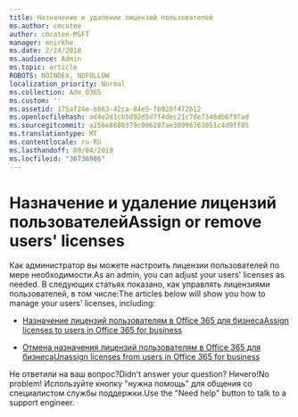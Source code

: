 ```yaml
---
title: Назначение и удаление лицензий пользователей
ms.author: cmcatee
author: cmcatee-MSFT
manager: mnirkhe
ms.date: 2/24/2018
ms.audience: Admin
ms.topic: article
ROBOTS: NOINDEX, NOFOLLOW
localization_priority: Normal
ms.collection: Adm_O365
ms.custom: ''
ms.assetid: 175af24e-b863-42ca-84e5-fb920f472b12
ms.openlocfilehash: ad4e2d1cb5d92d5d7f4dec21c7de7348db6f97ad
ms.sourcegitcommit: a256e8680379c006287ae30996763051c4d9ff85
ms.translationtype: MT
ms.contentlocale: ru-RU
ms.lasthandoff: 09/04/2019
ms.locfileid: "36736986"
---
```

# <a name="assign-or-remove-users-licenses"></a><span data-ttu-id="e8947-102">Назначение и удаление лицензий пользователей</span><span class="sxs-lookup"><span data-stu-id="e8947-102">Assign or remove users' licenses</span></span>

<span data-ttu-id="e8947-103">Как администратор вы можете настроить лицензии пользователей по мере необходимости.</span><span class="sxs-lookup"><span data-stu-id="e8947-103">As an admin, you can adjust your users' licenses as needed.</span></span> <span data-ttu-id="e8947-104">В следующих статьях показано, как управлять лицензиями пользователей, в том числе:</span><span class="sxs-lookup"><span data-stu-id="e8947-104">The articles below will show you how to manage your users' licenses, including:</span></span>
  
- [<span data-ttu-id="e8947-105">Назначение лицензий пользователям в Office 365 для бизнеса</span><span class="sxs-lookup"><span data-stu-id="e8947-105">Assign licenses to users in Office 365 for business</span></span>](https://docs.microsoft.com//office365/admin/subscriptions-and-billing/assign-licenses-to-users)

- [<span data-ttu-id="e8947-106">Отмена назначения лицензий пользователям в Office 365 для бизнеса</span><span class="sxs-lookup"><span data-stu-id="e8947-106">Unassign licenses from users in Office 365 for business</span></span>](https://docs.microsoft.com//office365/admin/subscriptions-and-billing/remove-licenses-from-users)

<span data-ttu-id="e8947-107">Не ответили на ваш вопрос?</span><span class="sxs-lookup"><span data-stu-id="e8947-107">Didn't answer your question?</span></span> <span data-ttu-id="e8947-108">Ничего!</span><span class="sxs-lookup"><span data-stu-id="e8947-108">No problem!</span></span> <span data-ttu-id="e8947-109">Используйте кнопку "нужна помощь" для общения со специалистом службы поддержки.</span><span class="sxs-lookup"><span data-stu-id="e8947-109">Use the "Need help" button to talk to a support engineer.</span></span>